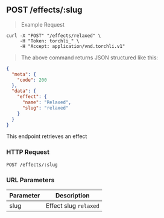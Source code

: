 ## POST /effects/:slug

> Example Request

```shell
curl -X "POST" "/effects/relaxed" \
     -H "Token: torchli_" \
     -H "Accept: application/vnd.torchli.v1"
```

> The above command returns JSON structured like this:

```json
{
  "meta": {
    "code": 200
  },
  "data": {
    "effect": {
      "name": "Relaxed",
      "slug": "relaxed"
    }
  }
}
```

This endpoint retrieves an effect

### HTTP Request

`POST /effects/:slug`

### URL Parameters

Parameter | Description
--------- | -----------
slug | Effect slug `relaxed`

